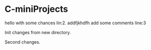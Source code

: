 # C-miniProjects

hello with some chances lin:2.
addfjkhdfh
add some comments   line:3

Init changes from new directory.

Second changes.



